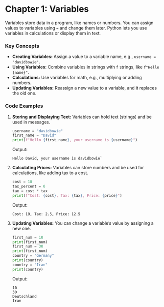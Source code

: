 # Chapter 1: Variables
Variables store data in a program, like names or numbers. You can assign values to variables using `=` and change them later. Python lets you use variables in calculations or display them in text.

### Key Concepts

- **Creating Variables:** Assign a value to a variable name, e.g., `username = "davidbowie"`.
- **Using Variables:** Combine variables in strings with `f` strings, like `f"Hello {name}"`.
- **Calculations:** Use variables for math, e.g., multiplying or adding numbers.
- **Updating Variables:** Reassign a new value to a variable, and it replaces the old one.

### Code Examples

1. **Storing and Displaying Text:**
    Variables can hold text (strings) and be used in messages.
    ```python
    username = "davidbowie"
    first_name = "David"
    print(f"Hello {first_name}, your username is {username}")
    ```
    Output:
    ```plain
    Hello David, your username is davidbowie`
    ```

2. **Calculating Prices:** 
    Variables can store numbers and be used for calculations, like adding tax to a cost.
    ```python
    cost = 10
    tax_percent = 0
    tax = cost * tax
    print(f"Cost: {cost}, Tax: {tax}, Price: {price}")
    ```
    Output:
    ```plain
    Cost: 10, Tax: 2.5, Price: 12.5
    ```

3. **Updating Variables:** 
    You can change a variable’s value by assigning a new one.
    ```python
    first_num = 10
    print(first_num)
    first_num = 30
    print(first_num)
    country = "Germany"
    print(country)
    country = "Iran"
    print(country)
    ```
    Output:
    ```plain
    10
    30
    Deutschland
    Iran
    ```